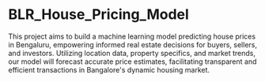 # BLR_House_Pricing_Model
This project aims to build a machine learning model predicting house prices in Bengaluru, empowering informed real estate decisions for buyers, sellers, and investors. Utilizing location data, property specifics, and market trends, our model will forecast accurate price estimates, facilitating transparent and efficient transactions in Bangalore's dynamic housing market.
